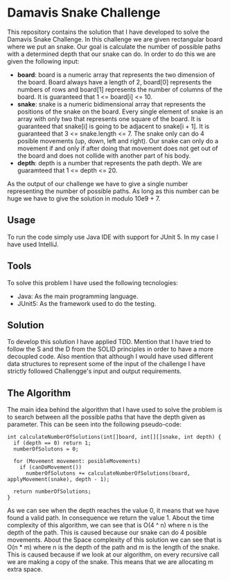 # Damavis Snake Challenge

This repository contains the solution that I have developed to solve the Damavis Snake Challenge. In this challenge we are given rectangular board where we put an snake. Our goal is calculate the number of possible paths with a determined depth that our snake can do. In order to do this we are given the following input:

- **board**: board is a numeric array that represents the two dimension of the board. Board always have a length of 2, board[0] represents the numbers of rows and board[1] represents the number of columns of the board. It is guaranteed that 1 <= board[i] <= 10.
- **snake**: snake is a numeric bidimensional array that represents the positions of the snake on the board. Every single element of snake is an array with only two that represents one square of the board. It is guaranteed that snake[i] is going to be adjacent to snake[i + 1]. It is guaranteed that 3 <= snake.length <= 7. The snake only can do 4 posible movements (up, down, left and right). Our snake can only do a movement if and only if after doing that movement does not get out of the board and does not collide with another part of his body. 
- **depth**: depth is a number that represents the path depth. We are guaramteed that 1 <= depth <= 20.

As the output of our challenge we have to give a single number representing the number of possible paths. As long as this number can be huge we have to give the solution in modulo 10e9 + 7.

## Usage

To run the code simply use Java IDE with support for JUnit 5. In my case I have used IntelliJ.

## Tools

To solve this problem I have used the following tecnologies:
- Java: As the main programming language.
- JUnit5: As the framework used to do the testing.

## Solution

To develop this solution I have applied TDD. Mention that I have tried to follow the S and the D from the SOLID principles in order to have a more decoupled code. Also mention that although I would have used different data structures to represent some of the input of the challenge I have strictly followed Challengge's input and output requirements.

## The Algorithm

The main idea behind the algorithm that I have used to solve the problem is to search between all the possible paths that have the depth given as parameter. This can be seen into the following pseudo-code:

```
int calculateNumberOfSolutions(int[]board, int[][]snake, int depth) {
  if (depth == 0) return 1;
  numberOfSolutons = 0;
  
  for (Movement movement: posibleMovements)
    if (canDoMovement())
      numberOfSolutons += calculateNumberOfSolutions(board, applyMovement(snake), depth - 1);
  
  return numberOfSolutions;
}
```

As we can see when the depth reaches the value 0, it means that we have found a valid path. In consequence we return the value 1. About the time complexity of this algorithm, we can see that is O(4 ^ n) where n is the depth of the path. This is caused because our snake can do 4 posible movements. About the Space complexity of this solution we can see that is O(n * m) where n is the depth of the path and m is the length of the snake. This is caused because if we look at our algorithm, on every recursive call we are making a copy of the snake. This means that we are allocating m extra space.
